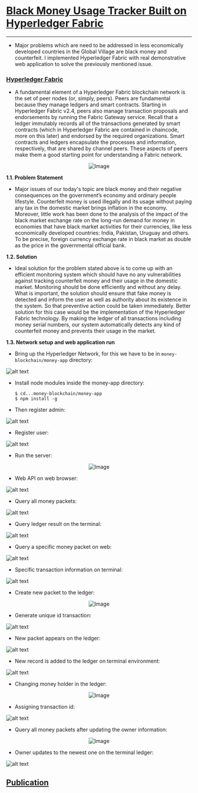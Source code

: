 # [Black Money Usage Tracker Built on Hyperledger Fabric](https://www.kci.go.kr/kciportal/ci/sereArticleSearch/ciSereArtiView.kci?sereArticleSearchBean.artiId=ART002594524)

_____________________________________________________
- Major problems which are need to be addressed in less economically developed countries in the Global Village are black money and
counterfeit. I implemented Hyperledger Fabric with real demonstrative web application to solve the previously mentioned issue.

### [Hyperledger Fabric](https://www.hyperledger.org/use/fabric)

- A fundamental element of a Hyperledger Fabric blockchain network is the set of peer nodes (or, simply, peers). Peers are fundamental because they manage ledgers and smart contracts. Starting in Hyperledger Fabric v2.4, peers also manage transaction proposals and endorsements by running the Fabric Gateway service. Recall that a ledger immutably records all of the transactions generated by smart contracts (which in Hyperledger Fabric are contained in chaincode, more on this later) and endorsed by the required organizations. Smart contracts and ledgers encapsulate the processes and information, respectively, that are shared by channel peers. These aspects of peers make them a good starting point for understanding a Fabric network.

<p align="center">
  <img src="https://user-images.githubusercontent.com/24220136/231626996-af1607f9-0001-4855-ac8c-c1ddb3a4338a.png" alt="Image">
</p>

**1.1.	Problem Statement**
 
- Major issues of our today's topic are black money and their negative consequences on the government’s economy and ordinary people 
lifestyle. Counterfeit money is used illegally and its usage without paying any tax in the domestic market brings inflation in
the economy. Moreover, little work has been done to the analysis of the impact of the black market exchange rate on the long-run
demand for money in economies that have black market activities for their currencies, like less economically developed countries:
India, Pakistan, Uruguay and others. To be precise, foreign currency exchange rate in black market as double as the price in the 
governmental official bank.      

**1.2.	Solution**

- Ideal solution for the problem stated above is to come up with an efficient monitoring system which should have no any
vulnerabilities against tracking counterfeit money and their usage in the domestic market. Monitoring should be done efficiently and
without any delay. What is important, the solution should ensure that fake money is detected and inform the user as well as authority 
about its existence in the system. So that preventive action could be taken immediately. Better solution for this case would be the
implementation of the Hyperledger Fabric technology. By making the ledger of all transactions including money serial numbers, our system
automatically detects any kind of counterfeit money and prevents their usage in the market.    

**1.3. Network setup and web application run**

- Bring up the Hyperledger Network, for this we have to be in `money-blockchain/money-app` directory: 

![alt text](https://github.com/af4092/money-blockchain/blob/master/images/Test1.PNG?raw=true)

- Install node modules inside the money-app directory:
  ```
  $ cd...money-blockchain/money-app
  $ npm install -g
  ```
- Then register admin:

![alt text](https://github.com/af4092/money-blockchain/blob/master/images/Test2.PNG?raw=true)

- Register user:

![alt text](https://github.com/af4092/money-blockchain/blob/master/images/Test3.PNG?raw=true)

- Run the server:

<p align="center">
  <img src="https://github.com/af4092/money-blockchain/blob/master/images/Test4.PNG" alt="Image">
</p>

- Web API on web browser:

![alt text](https://github.com/af4092/money-blockchain/blob/master/images/Test5.PNG?raw=true)

- Query all money packets:

![alt text](https://github.com/af4092/money-blockchain/blob/master/images/Test6.png?raw=true)

- Query ledger result on the terminal:

![alt text](https://github.com/af4092/money-blockchain/blob/master/images/Test7.png?raw=true)

- Query a specific money packet on web:

![alt text](https://github.com/af4092/money-blockchain/blob/master/images/Test8.PNG?raw=true)

- Specific transaction information on terminal:

![alt text](https://github.com/af4092/money-blockchain/blob/master/images/Test9.PNG?raw=true)

- Create new packet to the ledger:

<p align="center">
  <img src="https://github.com/af4092/money-blockchain/blob/master/images/Test10.PNG" alt="Image">
</p>

- Generate unique id transaction:

![alt text](https://github.com/af4092/money-blockchain/blob/master/images/Test11.PNG?raw=true)

- New packet appears on the ledger:

![alt text](https://github.com/af4092/money-blockchain/blob/master/images/Test12.PNG?raw=true)

- New record is added to the ledger on terminal environment:

![alt text](https://github.com/af4092/money-blockchain/blob/master/images/Test13.PNG?raw=true)

- Changing money holder in the ledger:

<p align="center">
  <img src="https://github.com/af4092/money-blockchain/blob/master/images/Test14.PNG" alt="Image">
</p>

- Assigning transaction id:

![alt text](https://github.com/af4092/money-blockchain/blob/master/images/Test15.PNG?raw=true)

- Query all money packets after updating the owner information:

<p align="center">
  <img src="https://github.com/af4092/money-blockchain/blob/master/images/Test16.PNG" alt="Image">
</p>

- Owner updates to the newest one on the terminal ledger:

![alt text](https://github.com/af4092/money-blockchain/blob/master/images/Test17.PNG?raw=true)

## [Publication](https://www.dbpia.co.kr/journal/articleDetail?nodeId=NODE09354936&language=ko_KR&hasTopBanner=true)
